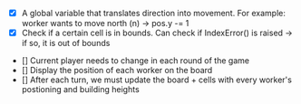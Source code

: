 - [x] A global variable that translates direction into movement. For example: worker wants to move north (n) -> pos.y -= 1
- [x] Check if a certain cell is in bounds. Can check if IndexError() is raised -> if so, it is out of bounds
- [] Current player needs to change in each round of the game
- [] Display the position of each worker on the board
- [] After each turn, we must update the board + cells with every worker's postioning and building heights